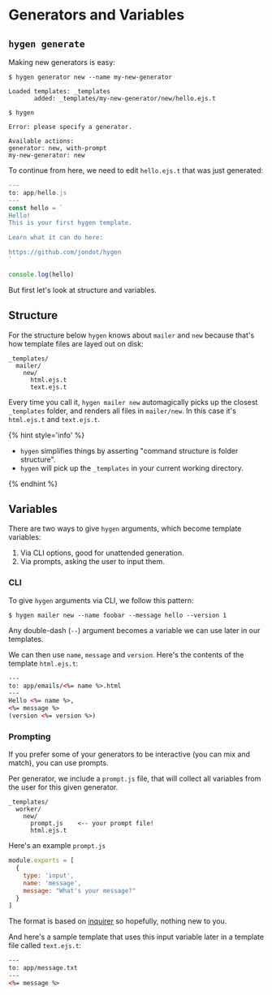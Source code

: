 # Generators and Variables

## `hygen generate`

Making new generators is easy:

```
$ hygen generator new --name my-new-generator

Loaded templates: _templates
       added: _templates/my-new-generator/new/hello.ejs.t

$ hygen

Error: please specify a generator.

Available actions:
generator: new, with-prompt
my-new-generator: new
```

To continue from here, we need to edit `hello.ejs.t` that was just generated:

```javascript
---
to: app/hello.js
---
const hello = `
Hello!
This is your first hygen template.

Learn what it can do here:

https://github.com/jondot/hygen
`

console.log(hello)
```

But first let's look at structure and variables.

## Structure

For the structure below `hygen` knows about `mailer` and `new` because that's how template files are layed out on disk:

```
_templates/
  mailer/
    new/
      html.ejs.t
      text.ejs.t
```

Every time you call it, `hygen mailer new` automagically picks up the closest `_templates` folder, and renders all files in `mailer/new`. In this case it's `html.ejs.t` and `text.ejs.t`.

{% hint style='info' %}

* `hygen` simplifies things by asserting "command structure is folder structure".
* `hygen` will pick up the `_templates` in your current working directory.

{% endhint %}

## Variables

There are two ways to give `hygen` arguments, which become template variables:

1. Via CLI options, good for unattended generation.
2. Via prompts, asking the user to input them.

### CLI

To give `hygen` arguments via CLI, we follow this pattern:

```
$ hygen mailer new --name foobar --message hello --version 1
```

Any double-dash (`--`) argument becomes a variable we can use later in our templates.

We can then use `name`, `message` and `version`. Here's the contents of the template `html.ejs.t`:

```html
---
to: app/emails/<%= name %>.html
---
Hello <%= name %>,
<%= message %>
(version <%= version %>)
```

### Prompting

If you prefer some of your generators to be interactive (you can mix and match), you can use prompts.

Per generator, we include a `prompt.js` file, that will collect all variables from the user for this given generator.

```
_templates/
  worker/
    new/
      prompt.js    <-- your prompt file!
      html.ejs.t
```

Here's an example `prompt.js`

```javascript
module.exports = [
  {
    type: 'input',
    name: 'message',
    message: "What's your message?"
  }
]
```

The format is based on [inquirer](https://github.com/SBoudrias/Inquirer.js) so hopefully, nothing new to you.

And here's a sample template that uses this input variable later in a template file called `text.ejs.t`:

```html
---
to: app/message.txt
---
<%= message %>
```
